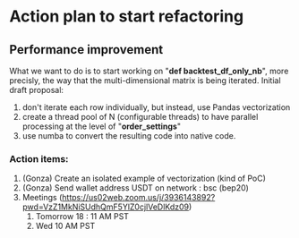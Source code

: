 
# Action plan to start refactoring

## Performance improvement
What we want to do is to start working on "**def backtest_df_only_nb**", more precisly, the way that the multi-dimensional matrix is being iterated. Initial draft proposal:
1. don't iterate each row individually, but instead, use Pandas vectorization
2. create a thread pool of N (configurable threads) to have parallel processing at the level of "**order_settings**"
3. use numba to convert the resulting code into native code.


### Action items:
1. (Gonza) Create an isolated example of vectorization (kind of PoC)
2. (Gonza) Send wallet address USDT on network : bsc (bep20)
2. Meetings (https://us02web.zoom.us/j/3936143892?pwd=VzZ1MkNiSUdhQmF5YlZ0cjlVeDlKdz09)
    1. Tomorrow 18 : 11 AM PST
    2. Wed 10 AM PST

